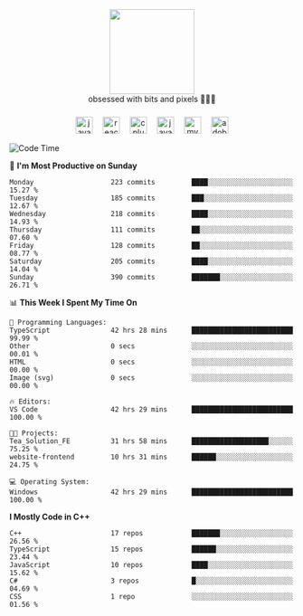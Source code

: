 


  <div align="center">
    
   <img src = "https://i.postimg.cc/W1R4TF4j/d6kpuve-c97567cf-518b-4b86-a271-5c89d88d22f7.gif"  width=150px height=150px />
 </div>

<div align="center">
  obsessed with bits and pixels 🧑‍💻🎨
</div>

  ###
<div align="center">
 <img src="https://cdn.jsdelivr.net/gh/devicons/devicon/icons/javascript/javascript-original.svg" height="30" alt="javascript logo"  />
  <img width="10" />
  <img src="https://cdn.jsdelivr.net/gh/devicons/devicon/icons/react/react-original.svg" height="30" alt="react logo"  />
  <img width="10" />
   <!--<img src="https://cdn.jsdelivr.net/gh/devicons/devicon/icons/nodejs/nodejs-original.svg" height="30" alt="nodejs logo"  />
  <img width="10" />
 <img src="https://cdn.jsdelivr.net/gh/devicons/devicon/icons/flutter/flutter-original.svg" height="30" alt="flutter logo"  />
 <img width="10" />-->
  <img src="https://cdn.jsdelivr.net/gh/devicons/devicon/icons/cplusplus/cplusplus-original.svg" height="30" alt="cpluplus logo"  />
  <img width="10" />
  <img src="https://cdn.jsdelivr.net/gh/devicons/devicon/icons/java/java-original.svg" height="30" alt="java logo"  />
  <img width="10" />
  <img src="https://skillicons.dev/icons?i=mysql" height="30" alt="mysql logo"  />
  <img width="10" />
  <img src="https://skillicons.dev/icons?i=pr" height="30" alt="adobepremierepro logo"  />
</div>

<!--START_SECTION:waka-->
![Code Time](http://img.shields.io/badge/Code%20Time-1%2C802%20hrs%2024%20mins-blue)

📅 **I'm Most Productive on Sunday** 

```text
Monday                   223 commits         ████░░░░░░░░░░░░░░░░░░░░░   15.27 % 
Tuesday                  185 commits         ███░░░░░░░░░░░░░░░░░░░░░░   12.67 % 
Wednesday                218 commits         ████░░░░░░░░░░░░░░░░░░░░░   14.93 % 
Thursday                 111 commits         ██░░░░░░░░░░░░░░░░░░░░░░░   07.60 % 
Friday                   128 commits         ██░░░░░░░░░░░░░░░░░░░░░░░   08.77 % 
Saturday                 205 commits         ████░░░░░░░░░░░░░░░░░░░░░   14.04 % 
Sunday                   390 commits         ███████░░░░░░░░░░░░░░░░░░   26.71 % 
```


📊 **This Week I Spent My Time On** 

```text
💬 Programming Languages: 
TypeScript               42 hrs 28 mins      █████████████████████████   99.99 % 
Other                    0 secs              ░░░░░░░░░░░░░░░░░░░░░░░░░   00.01 % 
HTML                     0 secs              ░░░░░░░░░░░░░░░░░░░░░░░░░   00.00 % 
Image (svg)              0 secs              ░░░░░░░░░░░░░░░░░░░░░░░░░   00.00 % 

🔥 Editors: 
VS Code                  42 hrs 29 mins      █████████████████████████   100.00 % 

🐱‍💻 Projects: 
Tea_Solution_FE          31 hrs 58 mins      ███████████████████░░░░░░   75.25 % 
website-frontend         10 hrs 31 mins      ██████░░░░░░░░░░░░░░░░░░░   24.75 % 

💻 Operating System: 
Windows                  42 hrs 29 mins      █████████████████████████   100.00 % 
```

**I Mostly Code in C++** 

```text
C++                      17 repos            ███████░░░░░░░░░░░░░░░░░░   26.56 % 
TypeScript               15 repos            ██████░░░░░░░░░░░░░░░░░░░   23.44 % 
JavaScript               10 repos            ████░░░░░░░░░░░░░░░░░░░░░   15.62 % 
C#                       3 repos             █░░░░░░░░░░░░░░░░░░░░░░░░   04.69 % 
CSS                      1 repo              ░░░░░░░░░░░░░░░░░░░░░░░░░   01.56 % 
```




<!--END_SECTION:waka-->
